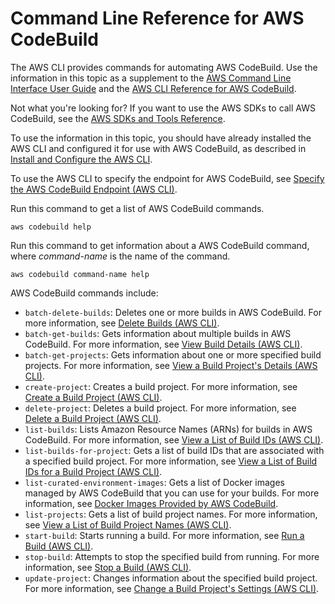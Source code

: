 # Command Line Reference for AWS CodeBuild<a name="cmd-ref"></a>

The AWS CLI provides commands for automating AWS CodeBuild\. Use the information in this topic as a supplement to the [AWS Command Line Interface User Guide](https://docs.aws.amazon.com/cli/latest/userguide/) and the [AWS CLI Reference for AWS CodeBuild](https://docs.aws.amazon.com/cli/latest/reference/codebuild/)\.

Not what you're looking for? If you want to use the AWS SDKs to call AWS CodeBuild, see the [AWS SDKs and Tools Reference](sdk-ref.md)\.

To use the information in this topic, you should have already installed the AWS CLI and configured it for use with AWS CodeBuild, as described in [Install and Configure the AWS CLI](setting-up.md#setting-up-cli)\.

 To use the AWS CLI to specify the endpoint for AWS CodeBuild, see [Specify the AWS CodeBuild Endpoint \(AWS CLI\)](endpoint-specify.md#endpoint-specify-cli)\. 

Run this command to get a list of AWS CodeBuild commands\.

```
aws codebuild help
```

Run this command to get information about a AWS CodeBuild command, where *command\-name* is the name of the command\.

```
aws codebuild command-name help
```

AWS CodeBuild commands include:
+ `batch-delete-builds`: Deletes one or more builds in AWS CodeBuild\. For more information, see [Delete Builds \(AWS CLI\)](delete-builds.md#delete-builds-cli)\.
+ `batch-get-builds`: Gets information about multiple builds in AWS CodeBuild\. For more information, see [View Build Details \(AWS CLI\)](view-build-details.md#view-build-details-cli)\.
+ `batch-get-projects`: Gets information about one or more specified build projects\. For more information, see [View a Build Project's Details \(AWS CLI\)](view-project-details.md#view-project-details-cli)\.
+ `create-project`: Creates a build project\. For more information, see [Create a Build Project \(AWS CLI\)](create-project.md#create-project-cli)\.
+ `delete-project`: Deletes a build project\. For more information, see [Delete a Build Project \(AWS CLI\)](delete-project.md#delete-project-cli)\.
+ `list-builds`: Lists Amazon Resource Names \(ARNs\) for builds in AWS CodeBuild\. For more information, see [View a List of Build IDs \(AWS CLI\)](view-build-list.md#view-build-list-cli)\.
+ `list-builds-for-project`: Gets a list of build IDs that are associated with a specified build project\. For more information, see [View a List of Build IDs for a Build Project \(AWS CLI\)](view-builds-for-project.md#view-builds-for-project-cli)\.
+ `list-curated-environment-images`: Gets a list of Docker images managed by AWS CodeBuild that you can use for your builds\. For more information, see [Docker Images Provided by AWS CodeBuild](build-env-ref-available.md)\.
+ `list-projects`: Gets a list of build project names\. For more information, see [View a List of Build Project Names \(AWS CLI\)](view-project-list.md#view-project-list-cli)\.
+ `start-build`: Starts running a build\. For more information, see [Run a Build \(AWS CLI\)](run-build.md#run-build-cli)\.
+ `stop-build`: Attempts to stop the specified build from running\. For more information, see [Stop a Build \(AWS CLI\)](stop-build.md#stop-build-cli)\.
+ `update-project`: Changes information about the specified build project\. For more information, see [Change a Build Project's Settings \(AWS CLI\)](change-project.md#change-project-cli)\.